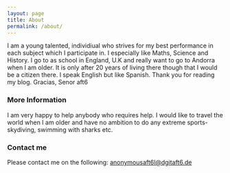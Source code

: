 ```yaml
---
layout: page
title: About
permalink: /about/
---
```


I am a young talented, individiual who strives for my best performance in each subject which I participate in. I especially like Maths, Science and History. I go to as school in England, U.K and really want to go to Andorra when I am older. It is only after 20 years of living there though that I would be a citizen there.
I speak English but like Spanish. Thank you for reading my blog.
Gracias,
Senor aft6

### More Information

I am very happy to help anybody who requires help. I would like to travel the world when I am older and have no ambition to do any extreme sports- skydiving, swimming with sharks etc.

### Contact me

Please contact me on the following: [anonymousaft6l@dgitaft6.de](mailto:email@domain.com)
